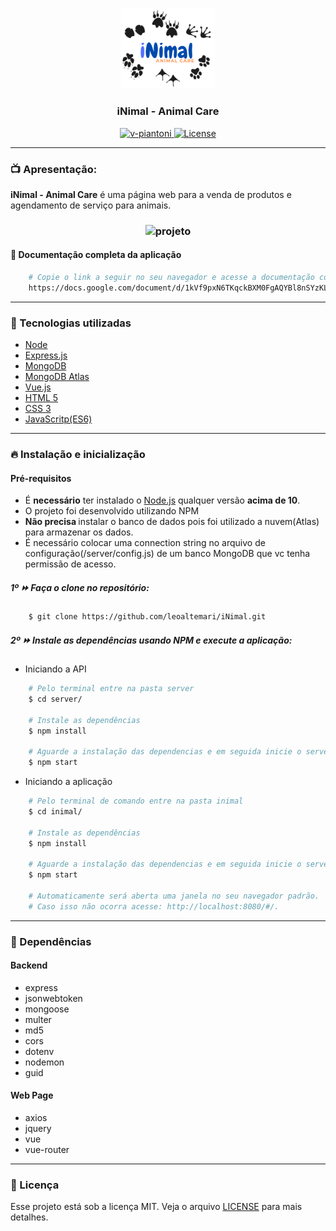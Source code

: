 
<h3 align="center">
    <img alt="logo" title="#logo" width="150px" src=".github/inimal_logo.jpeg">
</h3>

<h3 align="center">iNimal - Animal Care</h3>

<div align="center"> 

  <a href="https://www.linkedin.com/in/leonardo-altemari-008a8017b/">
    <img alt="v-piantoni" src="https://img.shields.io/badge/made%20by-Leonardo%20Altemari-brightgreen" />
  </a>

  <a href="https://github.com/leoaltemari/iNimal/blob/master/LICENSE">
    <img alt="License" src="https://img.shields.io/badge/license-MIT-brightgreen" />
  </a>

</div>

---

### 📺 Apresentação:

<strong>iNimal - Animal Care</strong> é uma página web para a venda de produtos e agendamento de serviço para animais.

<h3 align="center">
    <img alt="projeto" title="#demonstration" width="500px" src=".github/inimal_demonstration.gif">
</h3>

#### 📖 Documentação completa da aplicação

```sh
    # Copie o link a seguir no seu navegador e acesse a documentação completa(não há necessidade estar logado em uma conta gmail)
    https://docs.google.com/document/d/1kVf9pxN6TKqckBXM0FgAQYBl8nSYzKLNb7x_u3GaAmU/edit?usp=sharing
```

---

### 🚀 Tecnologias utilizadas

- [Node](https://nodejs.org/en/)
- [Express.js](https://expressjs.com/pt-br/)
- [MongoDB](https://www.mongodb.com/)
- [MongoDB Atlas](https://www.mongodb.com/cloud/atlas)
- [Vue.js](https://vuejs.org/)
- [HTML 5](https://developer.mozilla.org/pt-BR/docs/Web/HTML)
- [CSS 3](https://developer.mozilla.org/pt-BR/docs/Web/CSS)
- [JavaScritp(ES6)](https://www.javascript.com/)

---

### 🔥 Instalação e inicialização

#### Pré-requisitos

- É <strong>necessário</strong> ter instalado o [Node.js](https://nodejs.org/en/) qualquer versão <strong>acima de 10</strong>.
- O projeto foi desenvolvido utilizando NPM 
- <strong>Não precisa </strong>instalar o banco de dados pois foi utilizado a nuvem(Atlas) para armazenar os dados.
- É necessário colocar uma connection string no arquivo de configuração(/server/config.js) de um banco MongoDB que vc tenha permissão de acesso.

##### 1º ⏩ Faça o clone no repositório:

```sh
    $ git clone https://github.com/leoaltemari/iNimal.git
```

##### 2º ⏩ Instale as dependências usando NPM e execute a aplicação:

- Iniciando a API

```sh
    # Pelo terminal entre na pasta server
    $ cd server/

    # Instale as dependências
    $ npm install

    # Aguarde a instalação das dependencias e em seguida inicie o server
    $ npm start
```

- Iniciando a aplicação

```sh
    # Pelo terminal de comando entre na pasta inimal
    $ cd inimal/

    # Instale as dependências
    $ npm install

    # Aguarde a instalação das dependencias e em seguida inicie o server
    $ npm start

    # Automaticamente será aberta uma janela no seu navegador padrão.
    # Caso isso não ocorra acesse: http://localhost:8080/#/.
```

---

### 🔎 Dependências

#### Backend
- express
- jsonwebtoken
- mongoose
- multer
- md5
- cors
- dotenv
- nodemon
- guid

#### Web Page
- axios
- jquery
- vue
- vue-router
---

### 🔐 Licença

Esse projeto está sob a licença MIT. Veja o arquivo [LICENSE](LICENSE) para mais detalhes.
